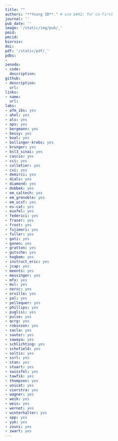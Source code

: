 ```yaml
---
title: ""
authors: "**Young ID**." # use &#42; for co-first
journal: ''
pub_date: ''
image: '/static/img/pub/_'
pmid: 
pmcid: 
biorxiv: 
doi: 
pdf: '/static/pdf/_'
pdbs:
- 
zenodo:
- code:
  description:
github:
- description:
  url:
links:
- name:
  url:
labs:
- afm_ibs: yes
- ahel: yes
- als: yes
- aps: yes
- bergmann: yes
- bessy: yes
- boal: yes
- bollinger-krebs: yes
- brunger: yes
- bsl3_sinai: yes
- cascio: yes
- cci: yes
- colletier: yes
- cxi: yes
- demirci: yes
- dials: yes
- diamond: yes
- dobbek: yes
- em_caltech: yes
- em_grenoble: yes
- em_ucsf: yes
- es-cat: yes
- euxfel: yes
- federici: yes
- fraser: yes
- frost: yes
- fujimori: yes
- fuller: yes
- gati: yes
- gonen: yes
- gratton: yes
- gutsche: yes
- hogbom: yes
- instruct_eric: yes
- jcap: yes
- meents: yes
- messinger: yes
- mfx: yes
- mvl: yes
- nersc: yes
- orville: yes
- pal: yes
- pellequer: yes
- phillips: yes
- puglisi: yes
- pulse: yes
- qcrg: yes
- robinson: yes
- sacla: yes
- sauter: yes
- sawaya: yes
- schlichting: yes
- schofield: yes
- soltis: yes
- ssrl: yes
- stan: yes
- stuart: yes
- swissfel: yes
- tawfik: yes
- thompson: yes
- unicat: yes
- vierstra: yes
- wagner: yes
- weik: yes
- weis: yes
- wernet: yes
- winterhalter: yes
- xpp: yes
- yyk: yes
- zouni: yes
- zwart: yes
---
```

